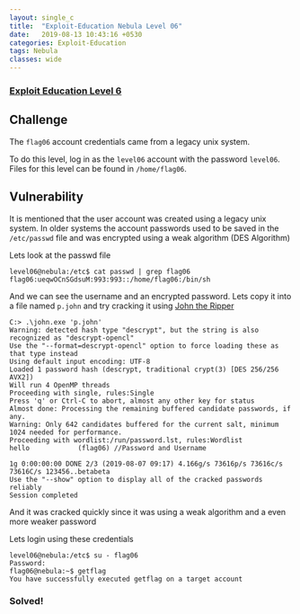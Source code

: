 ```yaml
---
layout: single_c
title:  "Exploit-Education Nebula Level 06"
date:   2019-08-13 10:43:16 +0530
categories: Exploit-Education
tags: Nebula
classes: wide
---
```

### [Exploit Education Level 6](https://exploit.education/nebula/level-06/)

## Challenge
The `flag06` account credentials came from a legacy unix system.

To do this level, log in as the `level06` account with the password `level06`. Files for this level can be found in `/home/flag06`.

## Vulnerability
It is mentioned that the user account was created using a legacy unix system.
In older systems the account passwords used to be saved in the `/etc/passwd` file and was encrypted using a 
weak algorithm (DES Algorithm)

Lets look at the passwd file
```
level06@nebula:/etc$ cat passwd | grep flag06
flag06:ueqwOCnSGdsuM:993:993::/home/flag06:/bin/sh
```
And we can see the username and an encrypted password. Lets copy it into a file named `p.john` and try cracking it 
using [John the Ripper](https://www.openwall.com/john/)
```
C:> .\john.exe 'p.john'
Warning: detected hash type "descrypt", but the string is also recognized as "descrypt-opencl"
Use the "--format=descrypt-opencl" option to force loading these as that type instead
Using default input encoding: UTF-8
Loaded 1 password hash (descrypt, traditional crypt(3) [DES 256/256 AVX2])
Will run 4 OpenMP threads
Proceeding with single, rules:Single
Press 'q' or Ctrl-C to abort, almost any other key for status
Almost done: Processing the remaining buffered candidate passwords, if any.
Warning: Only 642 candidates buffered for the current salt, minimum 1024 needed for performance.
Proceeding with wordlist:/run/password.lst, rules:Wordlist
hello            (flag06) //Password and Username

1g 0:00:00:00 DONE 2/3 (2019-08-07 09:17) 4.166g/s 73616p/s 73616c/s 73616C/s 123456..betabeta
Use the "--show" option to display all of the cracked passwords reliably
Session completed
```
And it was cracked quickly since it was using a weak algorithm and a even more weaker password

Lets login using these credentials

```
level06@nebula:/etc$ su - flag06
Password:
flag06@nebula:~$ getflag
You have successfully executed getflag on a target account
```
### Solved!